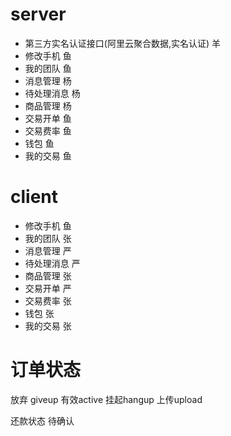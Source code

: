 # server
* 第三方实名认证接口(阿里云聚合数据,实名认证)   羊
* 修改手机  鱼
* 我的团队  鱼
* 消息管理  杨
* 待处理消息 杨
* 商品管理  杨  
* 交易开单 鱼
* 交易费率 鱼
* 钱包  鱼
* 我的交易 鱼

# client
* 修改手机 鱼
* 我的团队 张 
* 消息管理 严
* 待处理消息 严
* 商品管理 张
* 交易开单 严
* 交易费率  张
*  钱包 张
*  我的交易 张

# 订单状态
放弃 giveup
有效active
挂起hangup
上传upload

还款状态
待确认